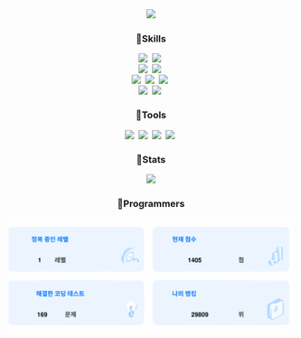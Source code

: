 <div align="center">
  <img src="https://capsule-render.vercel.app/api?type=shark&color=auto&height=300&section=header&text=Dr.Nomader's&fontAlignY=38&fontSize=75&animation=fadeIn" />
</div>

<h3 align="center">📌Skills</h3>
<div align="center">
  <img src="https://img.shields.io/badge/Java-20232a.svg?style=for-the-badge&logo=OpenJDK" />&nbsp
  <img src="https://img.shields.io/badge/Spring Boot-20232a.svg?style=for-the-badge&logo=spring-boot" />&nbsp<br />
  <img src="https://img.shields.io/badge/MySQL-20232a.svg?style=for-the-badge&logo=mysql" />&nbsp
  <img src="https://img.shields.io/badge/Oracle-20232a.svg?style=for-the-badge&logo=oracle" />&nbsp<br />
  <img src="https://img.shields.io/badge/Redis-20232a.svg?style=for-the-badge&logo=redis" />&nbsp
  <img src="https://img.shields.io/badge/Linux-20232a.svg?style=for-the-badge&logo=linux" />&nbsp
  <img src="https://img.shields.io/badge/Docker-20232a.svg?style=for-the-badge&logo=docker" />&nbsp<br />
  <img src="https://img.shields.io/badge/JavaScript-20232a.svg?style=for-the-badge&logo=javascript" />&nbsp
  <img src="https://img.shields.io/badge/HTML5-20232a.svg?style=for-the-badge&logo=html5" />&nbsp
</div>

<h3 align="center">📌Tools</h3>
<div align="center">
  <img src="https://img.shields.io/badge/Git-20232a.svg?style=for-the-badge&logo=git" />&nbsp
  <img src="https://img.shields.io/badge/GitHub-20232a.svg?style=for-the-badge&logo=github" />&nbsp
  <img src="https://img.shields.io/badge/Slack-20232a.svg?style=for-the-badge&logo=slack" />&nbsp
  <img src="https://img.shields.io/badge/VSCode-20232a.svg?style=for-the-badge&logo=visual-studio-code" />&nbsp
</div>

<h3 align="center">📌Stats</h3>
<div align="center">
  <img src="https://github-readme-stats.vercel.app/api?username=drnomader&show_icons=true&theme=buefy" />
</div>

<h3 align="center">📌Programmers</h3>
<div align="center">
  <img src="https://raw.githubusercontent.com/drnomader/Programmers_Badge_Generator/main/result/result.svg" />
</div>
